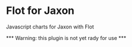 # Flot for Jaxon

Javascript charts for Jaxon with Flot

*** Warning: this plugin is not yet rady for use ***
